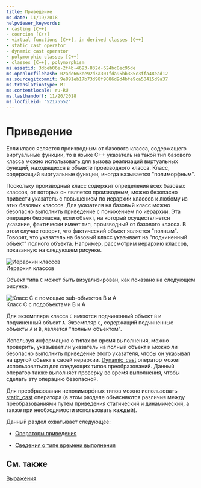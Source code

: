 ```yaml
---
title: Приведение
ms.date: 11/19/2018
helpviewer_keywords:
- casting [C++]
- coercion [C++]
- virtual functions [C++], in derived classes [C++]
- static cast operator
- dynamic cast operator
- polymorphic classes [C++]
- classes [C++], polymorphism
ms.assetid: 3dbeb06e-2f4b-4693-832d-624bc8ec95de
ms.openlocfilehash: 02ade663ee92d3a301fda95bb385c3ffa48ead12
ms.sourcegitcommit: 9e891eb17b73d98f9086d9d4bfe9ca50415d9a37
ms.translationtype: MT
ms.contentlocale: ru-RU
ms.lasthandoff: 11/20/2018
ms.locfileid: "52175552"
---
```

# <a name="casting"></a>Приведение

Если класс является производным от базового класса, содержащего виртуальные функции, то в языке C++ указатель на такой тип базового класса можно использовать для вызова реализаций виртуальных функций, находящихся в объекте производного класса. Класс, содержащий виртуальные функции, иногда называется "полиморфным".

Поскольку производный класс содержит определения всех базовых классов, от которых он является производным, можно безопасно привести указатель с повышением по иерархии классов к любому из этих базовых классов. Для указателя на базовый класс можно безопасно выполнить приведение с понижением по иерархии. Эта операция безопасна, если объект, на который осуществляется указание, фактически имеет тип, производный от базового класса. В этом случае говорят, что фактический объект является "полным". Говорят, что указатель на базовый класс указывает на "подчиненный объект" полного объекта. Например, рассмотрим иерархию классов, показанную на следующем рисунке.

![Иерархии классов](../cpp/media/vc38zz1.gif "иерархии классов") <br/>
Иерархия классов

Объект типа `C` может быть визуализирован, как показано на следующем рисунке.

![Класс C с помощью sub&#45;объектов B и A](../cpp/media/vc38zz2.gif "класса C с помощью sub&#45;объектов B и A") <br/>
Класс C с подобъектами B и A

Для экземпляра класса `C` имеются подчиненный объект `B` и подчиненный объект `A`. Экземпляр `C`, содержащий подчиненные объекты `A` и `B`, является "полным объектом".

Используя информацию о типах во время выполнения, можно проверить, указывает ли указатель на полный объект и можно ли безопасно выполнить приведение этого указателя, чтобы он указывал на другой объект в своей иерархии. [Dynamic_cast](../cpp/dynamic-cast-operator.md) оператор может использоваться для следующих типов преобразований. Данный оператор также выполняет проверку во время выполнения, чтобы сделать эту операцию безопасной.

Для преобразования неполиморфных типов можно использовать [static_cast](../cpp/static-cast-operator.md) оператора (в этом разделе объясняются различия между преобразованиями путем приведения статический и динамический, а также при необходимости использовать каждый).

Данный раздел охватывает следующее:

- [Операторы приведения](../cpp/casting-operators.md)

- [Сведения о типе времени выполнения](../cpp/run-time-type-information.md)

## <a name="see-also"></a>См. также

[Выражения](../cpp/expressions-cpp.md)